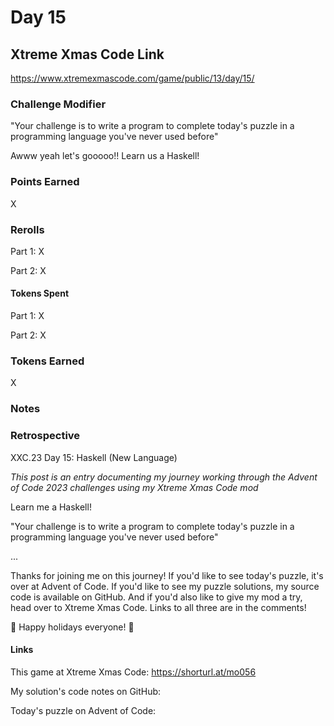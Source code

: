 # Day 15

## Xtreme Xmas Code Link

https://www.xtremexmascode.com/game/public/13/day/15/

### Challenge Modifier

"Your challenge is to write a program to complete today's puzzle in a programming language you've never used before"

Awww yeah let's gooooo!! Learn us a Haskell!

### Points Earned

X

### Rerolls

Part 1: X

Part 2: X

#### Tokens Spent

Part 1: X

Part 2: X

### Tokens Earned

X

### Notes

### Retrospective

XXC.23 Day 15: Haskell (New Language)

_This post is an entry documenting my journey working through the Advent of Code 2023 challenges using my Xtreme Xmas Code mod_

Learn me a Haskell!

"Your challenge is to write a program to complete today's puzzle in a programming language you've never used before"

...

Thanks for joining me on this journey! If you'd like to see today's puzzle, it's over at Advent of Code. If you'd like to see my puzzle solutions, my source code is available on GitHub. And if you'd also like to give my mod a try, head over to Xtreme Xmas Code. Links to all three are in the comments!

🎄 Happy holidays everyone! 🎄

#### Links

This game at Xtreme Xmas Code: https://shorturl.at/mo056

My solution's code notes on GitHub:

Today's puzzle on Advent of Code:
